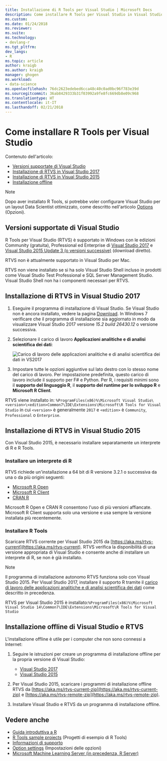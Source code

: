 ```yaml
---
title: Installazione di R Tools per Visual Studio | Microsoft Docs
description: Come installare R Tools per Visual Studio in Visual Studio 2017 e Visual Studio 2015, comprese le installazioni offline.
ms.custom: 
ms.date: 01/24/2018
ms.reviewer: 
ms.suite: 
ms.technology:
- devlang-r
ms.tgt_pltfrm: 
dev_langs:
- R
ms.topic: article
author: kraigb
ms.author: kraigb
manager: ghogen
ms.workload:
- data-science
ms.openlocfilehash: 76dc2623edebed6cca48c40c0ad0bc96f783e39d
ms.sourcegitcommit: 36ab8429333b31f03992a9fe8fc669db8e09c968
ms.translationtype: HT
ms.contentlocale: it-IT
ms.lasthandoff: 02/21/2018
---
```

# <a name="how-to-install-r-tools-for-visual-studio"></a>Come installare R Tools per Visual Studio

Contenuto dell'articolo:

- [Versioni supportate di Visual Studio](#supported-versions-of-visual-studio)
- [Installazione di RTVS in Visual Studio 2017](#installing-rtvs-in-visual-studio-2017)
- [Installazione di RTVS in Visual Studio 2015](#installing-rtvs-in-visual-studio-2015)
- [Installazione offline](#offline-installation-of-visual-studio-and-rtvs)

> [!Note]
> Dopo aver installato R Tools, si potrebbe voler configurare Visual Studio per un layout Data Scientist ottimizzato, come descritto nell'articolo [Options](options-for-r-tools-in-visual-studio.md) (Opzioni).

## <a name="supported-versions-of-visual-studio"></a>Versioni supportate di Visual Studio

R Tools per Visual Studio (RTVS) è supportato in Windows con le edizioni Community (gratuita), Professional ed Enterprise di [Visual Studio 2017](https://www.visualstudio.com/downloads/) e [Visual Studio 2015 Update 3 (o versioni successive)](http://go.microsoft.com/fwlink/?LinkId=691129) (download diretto).

RTVS non è attualmente supportato in Visual Studio per Mac.

RTVS non viene installato se si ha solo Visual Studio Shell incluso in prodotti come Visual Studio Test Professional e SQL Server Management Studio. Visual Studio Shell non ha i componenti necessari per RTVS.

## <a name="installing-rtvs-in-visual-studio-2017"></a>Installazione di RTVS in Visual Studio 2017

1. Eseguire il programma di installazione di Visual Studio. Se Visual Studio non è ancora installato, vedere la pagina [Download](https://www.visualstudio.com/downloads/). In Windows 7 verificare che il programma di installazione sia aggiornato in modo da visualizzare Visual Studio 2017 versione *15.2 build 26430.12* o versione successiva.

1. Selezionare il carico di lavoro **Applicazioni analitiche e di analisi scientifica dei dati**:

    ![Carico di lavoro delle applicazioni analitiche e di analisi scientifica dei dati in VS2017](media/installation-data-science-workload.png)

1. Impostare tutte le opzioni aggiuntive sul lato destro con lo stesso nome del carico di lavoro. Per impostazione predefinita, questo carico di lavoro include il supporto per F# e Python. Per R, i requisiti minimi sono il **supporto del linguaggio R**, il **supporto del runtime per lo sviluppo R** e **Microsoft R Client**.

RTVS viene installato in: `%ProgramFiles(x86)%\Microsoft Visual Studio\<version>\<edition>Common7\IDE\Extensions\Microsoft\R Tools for Visual Studio` in cui `<version>` è generalmente `2017` e `<edition>` è `Community`, `Professional` o `Enterprise`.

## <a name="installing-rtvs-in-visual-studio-2015"></a>Installazione di RTVS in Visual Studio 2015

Con Visual Studio 2015, è necessario installare separatamente un interprete di R e R Tools.

### <a name="install-an-r-interpreter"></a>Installare un interprete di R

RTVS richiede un'installazione a 64 bit di R versione 3.2.1 o successiva da una o da più origini seguenti:

- [Microsoft R Open](https://mran.microsoft.com/download/)
- [Microsoft R Client](/machine-learning-server/r-client/what-is-microsoft-r-client)
- [CRAN R](https://cran.r-project.org/bin/windows/base/)

Microsoft R Open e CRAN R consentono l'uso di più versioni affiancate. Microsoft R Client supporta solo una versione e usa sempre la versione installata più recentemente.

### <a name="install-the-r-tools"></a>Installare R Tools

Scaricare RTVS corrente per Visual Studio 2015 da [https://aka.ms/rtvs-current](https://aka.ms/rtvs-current). RTVS verifica la disponibilità di una versione appropriata di Visual Studio e consente anche di installare un interprete di R, se non è già installato.

> [!Note]
> Il programma di installazione autonomo RTVS funziona solo con Visual Studio 2015. Per Visual Studio 2017, installare il supporto R tramite il [carico di lavoro delle applicazioni analitiche e di analisi scientifica dei dati](#installing-rtvs-in-visual-studio-2017) come descritto in precedenza.

RTVS per Visual Studio 2015 è installato:`%ProgramFiles(x86)%\Microsoft Visual Studio 14\Common7\IDE\Extensions\Microsoft\R Tools for Visual Studio`

## <a name="offline-installation-of-visual-studio-and-rtvs"></a>Installazione offline di Visual Studio e RTVS

L'installazione offline è utile per i computer che non sono connessi a Internet:

1. Seguire le istruzioni per creare un programma di installazione offline per la propria versione di Visual Studio:

    - [Visual Studio 2017](../install/create-an-offline-installation-of-visual-studio.md)
    - [Visual Studio 2015](https://msdn.microsoft.com/library/mt706497.aspx)

1. Per Visual Studio 2015, scaricare i programmi di installazione offline RTVS da [https://aka.ms/rtvs-current-zip](https://aka.ms/rtvs-current-zip) e [https://aka.ms/rtvs-remote-zip](https://aka.ms/rtvs-remote-zip).

1. Installare Visual Studio e RTVS da un programma di installazione offline.

## <a name="see-also"></a>Vedere anche

- [Guida introduttiva a R](getting-started-with-r.md)
- [R Tools sample projects](getting-started-samples.md) (Progetti di esempio di R Tools)
- [Informazioni di supporto](getting-started-help.md)
- [Option settings](options-for-r-tools-in-visual-studio.md) (Impostazioni delle opzioni)
- [Microsoft Machine Learning Server (in precedenza, R Server)](/machine-learning-server/)